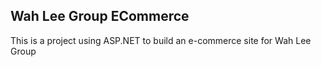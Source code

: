 ## Wah Lee Group ECommerce
This is a project using ASP.NET to build an e-commerce site for Wah Lee Group
